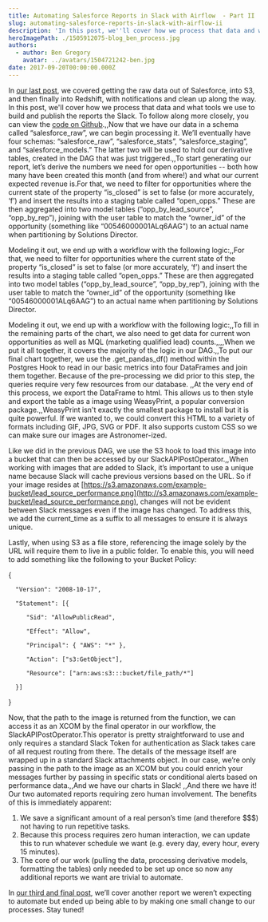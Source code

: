 ```yaml
---
title: Automating Salesforce Reports in Slack with Airflow  - Part II
slug: automating-salesforce-reports-in-slack-with-airflow-ii
description: 'In this post, we''ll cover how we process that data and what tools we use to build and publish the reports the Slack. '
heroImagePath: ./1505912075-blog_ben_process.jpg
authors:
  - author: Ben Gregory
    avatar: ../avatars/1504721242-ben.jpg
date: 2017-09-20T00:00:00.000Z
---
```


In [our last post](http://www.astronomer.io/blog/automating-salesforce-reports-in-slack-with-airflow/), we covered getting the raw data out of Salesforce, into S3, and then finally into Redshift, with notifications and clean up along the way. In this post, we'll cover how we process that data and what tools we use to build and publish the reports the Slack. To follow along more closely, you can view the [code on Github](http://github.com/astronomerio/example-dags/blob/master/salesforce_to_slack/salesforce_data_processing.py).,,Now that we have our data in a schema called “salesforce_raw”, we can begin processing it. We’ll eventually have four schemas: “salesforce_raw”, “salesforce_stats”, “salesforce_staging”, and “salesforce_models.” The latter two will be used to hold our derivative tables, created in the DAG that was just triggered.,,To start generating our report, let’s derive the numbers we need for open opportunities -- both how many have been created this month (and from where!) and what our current expected revenue is.For that, we need to filter for opportunities where the current state of the property “is_closed” is set to false (or more accurately, ‘f’) and insert the results into a staging table called “open_opps.” These are then aggregated into two model tables (“opp_by_lead_source”, “opp_by_rep”), joining with the user table to match the “owner_id” of the opportunity (something like “00546000001ALq6AAG”) to an actual name when partitioning by Solutions Director.

Modeling it out, we end up with a workflow with the following logic:,,For that, we need to filter for opportunities where the current state of the property “is_closed” is set to false (or more accurately, ‘f’) and insert the results into a staging table called “open_opps.” These are then aggregated into two model tables (“opp_by_lead_source”, “opp_by_rep”), joining with the user table to match the “owner_id” of the opportunity (something like “00546000001ALq6AAG”) to an actual name when partitioning by Solutions Director.

Modeling it out, we end up with a workflow with the following logic:,,To fill in the remaining parts of the chart, we also need to get data for current won opportunities as well as MQL (marketing qualified lead) counts.,,,,When we put it all together, it covers the majority of the logic in our DAG.,,To put our final chart together, we use the .get_pandas_df() method within the Postgres Hook to read in our basic metrics into four DataFrames and join them together. Because of the pre-processing we did prior to this step, the queries require very few resources from our database. ,,At the very end of this process, we export the DataFrame to html. This allows us to then style and export the table as a image using WeasyPrint, a popular conversion package.,,WeasyPrint isn't exactly the smallest package to install but it is quite powerful. If we wanted to, we could convert this HTML to a variety of formats including GIF, JPG, SVG or PDF. It also supports custom CSS so we can make sure our images are Astronomer-ized.

Like we did in the previous DAG, we use the S3 hook to load this image into a bucket that can then be accessed by our SlackAPIPostOperator.,,When working with images that are added to Slack, it’s important to use a unique name because Slack will cache previous versions based on the URL. So if your image resides at [https://s3.amazonaws.com/example-bucket/lead_source_performance.png](http://s3.amazonaws.com/example-bucket/lead_source_performance.png), changes will not be evident between Slack messages even if the image has changed. To address this, we add the current_time as a suffix to all messages to ensure it is always unique.

Lastly, when using S3 as a file store, referencing the image solely by the URL will require them to live in a public folder. To enable this, you will need to add something like the following to your Bucket Policy:

   {

      "Version": "2008-10-17",

      "Statement": [{

         "Sid": "AllowPublicRead",

         "Effect": "Allow",

         "Principal": { "AWS": "*" },

         "Action": ["s3:GetObject"],

         "Resource": ["arn:aws:s3:::bucket/file_path/*"]

      }]

   }

Now, that the path to the image is returned from the function, we can access it as an XCOM by the final operator in our workflow, the SlackAPIPostOperator.This operator is pretty straightforward to use and only requires a standard Slack Token for authentication as Slack takes care of all request routing from there. The details of the message itself are wrapped up in a standard Slack attachments object. In our case, we’re only passing in the path to the image as an XCOM but you could enrich your messages further by passing in specific stats or conditional alerts based on performance data.,,And we have our charts in Slack! ,,And there we have it! Our two automated reports requiring zero human involvement. The benefits of this is immediately apparent:

1. We save a significant amount of a real person’s time (and therefore $$$) not having to run repetitive tasks.
2. Because this process requires zero human interaction, we can update this to run whatever schedule we want (e.g. every day, every hour, every 15 minutes).
3. The core of our work (pulling the data, processing derivative models, formatting the tables) only needed to be set up once so now any additional reports we want are trivial to automate.

In [our third and final post](http://www.astronomer.io/blog/automating-salesforce-reports-in-slack-with-airflow-3/), we’ll cover another report we weren’t expecting to automate but ended up being able to by making one small change to our processes. Stay tuned!